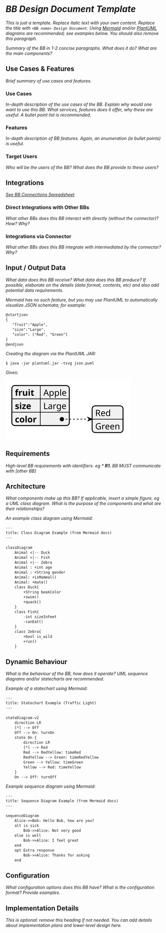 _BB Design Document Template_
=============================

_This is just a template.
Replace italic text with your own content.
Replace the title with `<BB name> Design Document`.
Using [Mermaid](http://mermaid.js.org/intro/) and/or [PlantUML](https://plantuml.com/) diagrams are recommended; see examples below.
You should also remove this paragraph._

_Summary of the BB in 1-2 concise paragraphs.
What does it do?
What are the main components?_


Use Cases & Features
--------------------

_Brief summary of use cases and features._

### Use Cases

_In-depth description of the use cases of the BB.
Explain why would one want to use this BB.
What services, features does it offer, why these are useful.
A bullet point list is recommended._

### Features

_In-depth description of BB features.
Again, an enumeration (ie bullet points) is useful._

### Target Users

_Who will be the users of the BB?
What does the BB provide to these users?_


Integrations
------------

_[See BB Connections Spreadsheet](https://docs.google.com/spreadsheets/d/1iNFLRofdwmrgNZ7E2JPSW0PL8xIUU4EVqIt-sMo9nlk)_

### Direct Integrations with Other BBs

_What other BBs does this BB interact with directly (without the connector)?
How?
Why?_

### Integrations via Connector

_What other BBs does this BB integrate with intermediated by the connector?
Why?_


Input / Output Data
-------------------

_What data does this BB receive?
What data does this BB produce?
If possible, elaborate on the details (data format, contents, etc) and also add potential data requirements._

_Mermaid has no such feature, but you may use PlantUML to automatically visualize JSON schemata; for example:_

```plantuml
@startjson
{
   "fruit":"Apple",
   "size":"Large",
   "color": ["Red", "Green"]
}
@endjson
```

_Creating the diagram via the PlantUML JAR:_

```shell-session
$ java -jar plantuml.jar -tsvg json.puml
```

_Gives:_

![PlantUML JSON Example](diagrams/json.svg)


Requirements
------------

_High-level BB requirements with identifiers.
eg * **R1.** BB MUST communicate with [other BB]_


Architecture
------------

_What components make up this BB?
If applicable, insert a simple figure, eg a UML class diagram.
What is the purpose of the components and what are their relationships?_

_An example class diagram using Mermaid:_

```mermaid
---
title: Class Diagram Example (from Mermaid docs)
---

classDiagram
    Animal <|-- Duck
    Animal <|-- Fish
    Animal <|-- Zebra
    Animal : +int age
    Animal : +String gender
    Animal: +isMammal()
    Animal: +mate()
    class Duck{
        +String beakColor
        +swim()
        +quack()
    }
    class Fish{
        -int sizeInFeet
        -canEat()
    }
    class Zebra{
        +bool is_wild
        +run()
    }
```


Dynamic Behaviour
-----------------

_What is the behaviour of the BB, how does it operate?
UML sequence diagrams and/or statecharts are recommended._

_Example of a statechart using Mermaid:_

```mermaid
---
title: Statechart Example (Traffic Light)
---

stateDiagram-v2
    direction LR
    [*] --> Off
    Off --> On: turnOn
    state On {
        direction LR
        [*] --> Red
        Red --> RedYellow: timeRed
        RedYellow --> Green: timeRedYellow
        Green --> Yellow: timeGreen
        Yellow --> Red: timeYellow
    }
    On --> Off: turnOff
```

_Example sequence diagram using Mermaid:_

```mermaid
---
title: Sequence Diagram Example (from Mermaid docs)
---

sequenceDiagram
    Alice->>Bob: Hello Bob, how are you?
    alt is sick
        Bob->>Alice: Not very good
    else is well
        Bob->>Alice: I feel great
    end
    opt Extra response
        Bob->>Alice: Thanks for asking
    end
```


Configuration
-------------

_What configuration options does this BB have?
What is the configuration format?
Provide examples._


Implementation Details
----------------------

_This is optional: remove this heading if not needed.
You can add details about implementation plans and lower-level design here._
